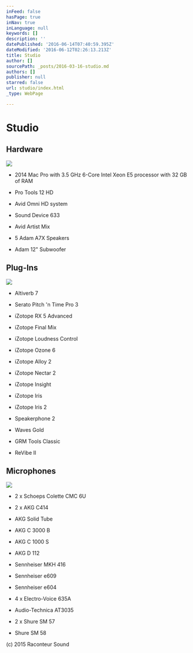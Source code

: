 ```yaml
---
inFeed: false
hasPage: true
inNav: true
inLanguage: null
keywords: []
description: ''
datePublished: '2016-06-14T07:40:59.395Z'
dateModified: '2016-06-12T02:26:13.213Z'
title: Studio
author: []
sourcePath: _posts/2016-03-16-studio.md
authors: []
publisher: null
starred: false
url: studio/index.html
_type: WebPage

---
```

# Studio

## Hardware
![](https://the-grid-user-content.s3-us-west-2.amazonaws.com/4a384e12-a983-46e9-bd97-21322d384621.jpg)

* 2014 Mac Pro with 3.5 GHz 6-Core Intel Xeon E5 processor with 32 GB of RAM

* Pro Tools 12 HD

* Avid Omni HD system

* Sound Device 633

* Avid Artist Mix

* 5 Adam A7X Speakers

* Adam 12" Subwoofer

## Plug-Ins
![](https://the-grid-user-content.s3-us-west-2.amazonaws.com/2b60f571-df08-4a0b-b09f-ab8c0beb2efd.jpg)

* Altiverb 7

* Serato Pitch 'n Time Pro 3

* iZotope RX 5 Advanced

* iZotope Final Mix

* iZotope Loudness Control

* iZotope Ozone 6

* iZotope Alloy 2

* iZotope Nectar 2

* iZotope Insight

* iZotope Iris

* iZotope Iris 2

* Speakerphone 2

* Waves Gold

* GRM Tools Classic

* ReVibe II

## Microphones
![](https://the-grid-user-content.s3-us-west-2.amazonaws.com/ab17022e-80bd-4bd2-87c4-8f1c0769f8a6.jpg)

* 2 x Schoeps Colette CMC 6U

* 2 x AKG C414

* AKG Solid Tube

* AKG C 3000 B

* AKG C 1000 S

* AKG D 112

* Sennheiser MKH 416

* Sennheiser e609

* Sennheiser e604

* 4 x Electro-Voice 635A

* Audio-Technica AT3035

* 2 x Shure SM 57

* Shure SM 58

(c) 2015 Raconteur Sound